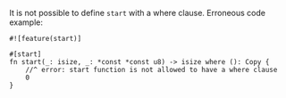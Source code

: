 It is not possible to define `start` with a where clause.
Erroneous code example:

```compile_fail,E0647
#![feature(start)]

#[start]
fn start(_: isize, _: *const *const u8) -> isize where (): Copy {
    //^ error: start function is not allowed to have a where clause
    0
}
```
